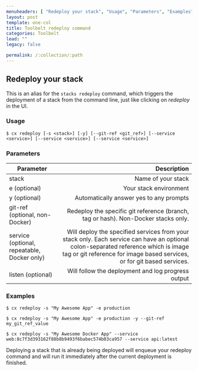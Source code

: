 ```yaml
---
menuheaders: [ "Redeploy your stack", "Usage", "Parameters", "Examples" ]
layout: post
template: one-col
title: Toolbelt redeploy command
categories: Toolbelt
lead: ""
legacy: false

permalink: /:collection/:path
---
```



## Redeploy your stack

This is an alias for the `stacks redeploy` command, which triggers the deployment of a stack from the command line, just like clicking on _redeploy_ in the UI.


### Usage

```
$ cx redeploy [-s <stack>] [-y] [--git-ref <git_ref>] [--service <service>] [--service <service>] [--service <service>]
```




### Parameters
|		Parameter 		   |   Description    |
|--------------------------| ----------------:|
|stack 					   |		Name of your stack|
|e  (optional)   | 	Your stack environment|
|y (optional)	   |Automatically answer yes to any prompts|
|git-ref (optional, non-Docker)  |  Redeploy the specific git reference (branch, tag or hash). Non-Docker stacks only. |
|service (optional, repeatable, Docker only)	   |	Will deploy the specified services from your stack only. Each service can have an optional colon-separated reference which is image tag or git reference for image based services, or for git based services. |
|listen (optional)	   |	Will follow the deployment and log progress output  |

### Examples

```
$ cx redeploy -s "My Awesome App" -e production
```

```
$ cx redeploy -s "My Awesome App" -e production -y --git-ref my_git_ref_value
```

```
$ cx redeploy -s "My Awesome Docker App" --service web:8c7f3d393162f88b8b9493f6babec574b03ca957 --service api:latest
```

Deploying a stack that is already being deployed will enqueue your redeploy command and will run it immediately after the current deployment is finished.

